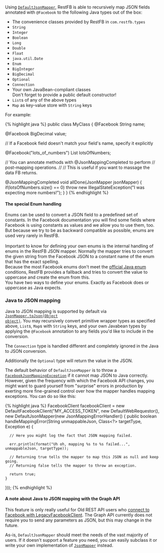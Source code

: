 Using <code><a target="_blank" href="/javadoc-2/com/restfb/DefaultJsonMapper.html">DefaultJsonMapper</a></code>,
RestFB is able to recursively map JSON fields annotated with `@Facebook` to the following Java types out of the box:

* The convenience classes provided by RestFB in `com.restfb.types`
* `String`
* `Integer`
* `Boolean`
* `Long`
* `Double`
* `Float`
* `java.util.Date`
* `Enum`
* `BigInteger`
* `BigDecimal`
* `Optional` 
* `Connection`
* Your own JavaBean-compliant classes<br />Don't forget to provide a public default constructor!
* `List`s of any of the above types
* `Map` as key-value store with `String` keys

For example:

{% highlight java %}
public class MyClass {
  @Facebook
  String name;

  @Facebook
  BigDecimal value;

  // If a Facebook field doesn't match your field's name, specify it explicitly

  @Facebook("lots_of_numbers")
  List<Integer> lotsOfNumbers;

  // You can annotate methods with @JsonMappingCompleted to perform
  // post-mapping operations.
  //
  // This is useful if you want to massage the data FB returns.

  @JsonMappingCompleted
  void allDone(JsonMapper jsonMapper) {
    if(lotsOfNumbers.size() == 0)
      throw new IllegalStateException("I was expecting more numbers!");
  }
}
{% endhighlight %}

<div class="rfb-callout info" role="alert">
			<h4>The special Enum handling</h4>
			<div>
			    Enums can be used to convert a JSON field to a predefined set of constants. In the Facebook documentation you will find some fields where Facebook is using constants as values and we allow you to use them, too. But because we try to be as backward compatible as possible, enums are used very rarely in RestFB.<br /><br />
				Important to know for defining your own enums is the internal handling of enums in the RestFB JSON mapper. Normally the mapper tries to convert the given string from the Facebook JSON to a constant name of the enum that has the exact spelling.<br />
				Because the most Facebook enums don't meet the <a href="https://docs.oracle.com/javase/tutorial/java/javaOO/enum.html" target="_blank">official Java enum</a> conditions, RestFB provides a fallback and tries to convert the value to uppercase and create the enum from this.<br />
				You have two ways to define your enums. Exactly as Facebook does or uppercase as Java expects.
			</div>
</div>

### Java to JSON mapping

Java to JSON mapping is supported by default via <code><a target="_blank" href="/javadoc-2/com/restfb/JsonMapper.html#toJson(java.lang.Object)">JsonMapper.toJson(Object object)</a></code>. You may recursively convert primitive wrapper types as specified above, `List`s, `Map`s with `String` keys, and your own Javabean types by applying the `@Facebook` annotation to any fields you'd like to include in the conversion.

The `Connection` type is handled different and completely ignored in the Java to JSON conversion.

Additionally the `Optional` type will return the value in the JSON. 

The default behavior of `DefaultJsonMapper` is to throw a <code><a target="_blank" href="/javadoc-2/com/restfb/exception/FacebookJsonMappingException.html">FacebookJsonMappingException</a></code> if it cannot map JSON to Java correctly. However, given the frequency with which the Facebook API changes, you might want to guard yourself from "surprise" errors in production by exerting more fine-grained control over how the mapper handles mapping exceptions.  You can do so like this:

{% highlight java %}
FacebookClient facebookClient = new DefaultFacebookClient("MY_ACCESS_TOKEN",
  new DefaultWebRequestor(), new DefaultJsonMapper(new JsonMappingErrorHandler() {
    public boolean handleMappingError(String unmappableJson, Class<?> targetType, Exception e) {

      // Here you might log the fact that JSON mapping failed.

      err.println(format("Uh oh, mapping %s to %s failed...", unmappableJson, targetType));

      // Returning true tells the mapper to map this JSON as null and keep going.
      // Returning false tells the mapper to throw an exception.

      return true;
    }
  }));
{% endhighlight %}

<div class="rfb-callout warning" role="alert">
			<h4>A note about Java to JSON mapping with the Graph API</h4>
			<div>
			    This feature is only really useful for Old REST API users who <a href="legacy-rest-api.html">connect to Facebook with LegacyFacebookClient</a>.
			    The Graph API currently does not require you to send any parameters as JSON, but this may change in the future.
			</div>
</div>

As-is, `DefaultJsonMapper` should meet the needs of the vast majority of users. If it doesn't support a feature you need, you can easily subclass it or write your own implementation of <code><a target="_blank" href="/javadoc-2/com/restfb/JsonMapper.html">JsonMapper</a></code> instead.
